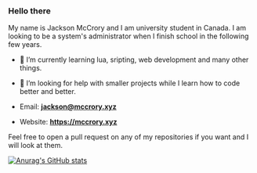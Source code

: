 ### Hello there
My name is Jackson McCrory and I am university student in Canada. I am looking to be a system's administrator when I finish school in the following few years.

- 🌱 I’m currently learning lua, sripting, web development and many other things.
- 🤔 I’m looking for help with smaller projects while I learn how to code better and better.

- Email: **jackson@mccrory.xyz**
- Website: **https://mccrory.xyz**

Feel free to open a pull request on any of my repositories if you want and I will look at them.

[![Anurag's GitHub stats](https://github-readme-stats.vercel.app/api?username=jadecell&show_icons=true&theme=gotham)](https://github.com/anuraghazra/github-readme-stats)
